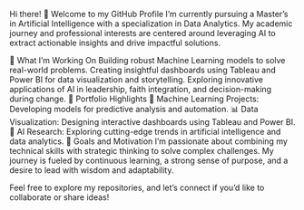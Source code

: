 Hi there! 👋 Welcome to my GitHub Profile
I’m currently pursuing a Master’s in Artificial Intelligence with a specialization in Data Analytics. My academic journey and professional interests are centered around leveraging AI to extract actionable insights and drive impactful solutions.

🔭 What I’m Working On
Building robust Machine Learning models to solve real-world problems.
Creating insightful dashboards using Tableau and Power BI for data visualization and storytelling.
Exploring innovative applications of AI in leadership, faith integration, and decision-making during change.
🌟 Portfolio Highlights
🧠 Machine Learning Projects: Developing models for predictive analysis and automation.
📊 Data Visualization: Designing interactive dashboards using Tableau and Power BI.
📂 AI Research: Exploring cutting-edge trends in artificial intelligence and data analytics.
🚀 Goals and Motivation
I’m passionate about combining my technical skills with strategic thinking to solve complex challenges. My journey is fueled by continuous learning, a strong sense of purpose, and a desire to lead with wisdom and adaptability.

Feel free to explore my repositories, and let’s connect if you’d like to collaborate or share ideas!

